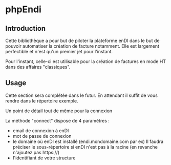 # phpEndi

## Introduction

Cette bibliothèque a pour but de piloter la plateforme enDI dans le but de pouvoir automatiser la création de facture notamment.
Elle est largement perfectible et n'est qu'un premier jet pour l'instant.

Pour l'instant, celle-ci est utilisable pour la création de factures en mode HT dans des affaires "classiques".

## Usage
Cette section sera complétée dans le futur.
En attendant il suffit de vous rendre dans le répertoire exemple.

Un point de détail tout de même pour la connexion

La méthode "connect" dispose de 4 paramètres :
- email de connexion à enDI
- mot de passe de connexion
- le domaine où enDI est installé (endi.mondomaine.com par ex)
  Il faudra préciser le sous-répertoire si enDI n'est pas à la racine (en revanche n'ajoutez pas https://)
- l'identifiant de votre structure